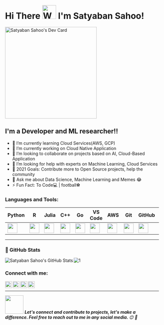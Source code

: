 <h1>
    Hi There
    <img src="https://raw.githubusercontent.com/nixin72/nixin72/master/wave.gif" 
         alt="Waving hand animated gif"
         height="45"
         width="45" />
    I'm Satyaban Sahoo!
</h1>

<a href="https://app.daily.dev/satyaban2000"><img src="https://api.daily.dev/devcards/c4896af5b614490eabbc0cc0feb80dce.png?r=ztr" width="300" alt="Satyaban Sahoo's Dev Card"/></a>

## I'm a Developer and ML researcher!!

- 🌱 I’m currently learning Cloud Services(AWS, GCP)
- 🔭 I’m currently working on Cloud Native Application
- 👯 I’m looking to collaborate on projects based on AI, Cloud-Based Application
- 🤔 I’m looking for help with experts on Machine Learning, Cloud Services
- 🥅 2021 Goals: Contribute more to Open Source projects, help the community
- 💬 Ask me about Data Science, Machine Learning and Memes 😂
- ⚡ Fun Fact: To Code:computer: | football:soccer:

### Languages and Tools:

| Python | R | Julia | C++ | Go | VS Code | AWS | Git | GitHub | MySQL | MongoDB | Terminal |
| --- | --- | --- | --- | --- | --- | --- | --- | --- | --- | --- | --- |
| <img height="32px" src="https://cdn.svgporn.com/logos/python.svg"> | <img height="32px" src=https://cdn.svgporn.com/logos/r-lang.svg> | <img height="32px" src=https://cdn.svgporn.com/logos/julia.svg> | <img height="32px" src="https://cdn.svgporn.com/logos/c-plusplus.svg"> | <img height="32px" src="https://cdn.svgporn.com/logos/gopher.svg"> | <img height="32px" src="https://cdn.svgporn.com/logos/visual-studio-code.svg"> | <img height="32px" src="https://cdn.svgporn.com/logos/aws.svg"> | <img height="32px" src="https://cdn.svgporn.com/logos/git-icon.svg"> | <img height="32px" src="https://cdn.svgporn.com/logos/github-octocat.svg"> | <img height="32px" src="https://cdn.svgporn.com/logos/mysql.svg"> | <img height="32px" src="https://cdn.svgporn.com/logos/mongodb.svg"> | <img height="32px" src="https://cdn.svgporn.com/logos/terminal.svg"> |

---

### <summary>:dart: GitHub Stats</summary>

<img align="left" alt="Satyaban Sahoo's GitHub Stats" src="https://github-readme-stats.vercel.app/api?username=satyabansahoo2000&count_private=true&theme=flag-india&show_icons=true&hide_border=true"/>

![1](https://github-readme-stats.vercel.app/api/top-langs/?username=satyabansahoo2000&theme=flag-india)

### Connect with me:

[<img align="left" alt="linkedin | LinkedIn" width="22px" src="https://cdn.jsdelivr.net/npm/simple-icons@v3/icons/linkedin.svg" />][linkedin]

[<img align="left" alt="instagram | Instagram" width="22px" src="https://cdn.jsdelivr.net/npm/simple-icons@v3/icons/instagram.svg" />][instagram]

[<img align="left" alt="dev.to | dev.to" width="22px" src="https://d2fltix0v2e0sb.cloudfront.net/dev-badge.svg" />][dev.to]

[<img align="left" alt="twitter | Twitter" width="22px" src="https://cdn.jsdelivr.net/npm/simple-icons@3.13.0/icons/twitter.svg" />][twitter]

<br />

---
<img src="https://media.giphy.com/media/LnQjpWaON8nhr21vNW/giphy.gif" width="60"> <em><b>Let's connect and contribute to projects, let's make a difference. Feel free to reach out to me in any social media. </b> 😊 💜</em>

[instagram]: https://instagram.com/satyabansahoo2000
[linkedin]: https://linkedin.com/in/satyabansahoo2000
[dev.to]: https://app.daily.dev/satyaban2000
[twitter]: https://twitter.com/satyaban_sahoo5
